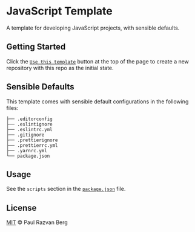 # JavaScript Template

A template for developing JavaScript projects, with sensible defaults.

## Getting Started

Click the [`Use this template`](https://github.com/PaulRBerg/javascript-template/generate) button at the top of the page
to create a new repository with this repo as the initial state.

## Sensible Defaults

This template comes with sensible default configurations in the following files:

```text
├── .editorconfig
├── .eslintignore
├── .eslintrc.yml
├── .gitignore
├── .prettierignore
├── .prettierrc.yml
├── .yarnrc.yml
└── package.json
```

## Usage

See the `scripts` section in the [`package.json`](./package.json) file.

## License

[MIT](./LICENSE.md) © Paul Razvan Berg
